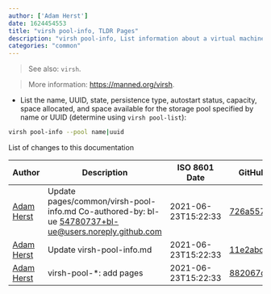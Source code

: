 ```yaml
---
author: ['Adam Herst']
date: 1624454553
title: "virsh pool-info, TLDR Pages"
description: "virsh pool-info, List information about a virtual machine storage pool."
categories: "common"
---
```

> See also: `virsh`.

> More information: <https://manned.org/virsh>.

- List the name, UUID, state, persistence type, autostart status, capacity, space allocated, and space available for the storage pool specified by name or UUID (determine using `virsh pool-list`):

```bash
virsh pool-info --pool name|uuid
```
List of changes to this documentation


Author | Description | ISO 8601 Date | GitHub link
------|-----|-----|-----
[Adam Herst](mailto:adamherst@adamherst.com) | Update pages/common/virsh-pool-info.md Co-authored-by: bl-ue <54780737+bl-ue@users.noreply.github.com> | 2021-06-23T15:22:33 | [726a557b37aa](https://github.com/tldr-pages/tldr/commit/726a557b37aa2e340fbbd19bd9a3f353b2fa4711)
[Adam Herst](mailto:adamherst@adamherst.com) | Update virsh-pool-info.md | 2021-06-23T15:22:33 | [11e2abdb5b17](https://github.com/tldr-pages/tldr/commit/11e2abdb5b17282746c3ac55ffffd971aa5a062e)
[Adam Herst](mailto:adamherst@adamherst.com) | virsh-pool-*: add pages | 2021-06-23T15:22:33 | [882067d933b3](https://github.com/tldr-pages/tldr/commit/882067d933b3bdedb1e9729d1c4743c2e56581f3)

